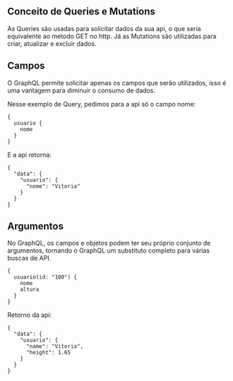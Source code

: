 ## Conceito de Queries e Mutations

As Queries são usadas para solicitar dados da sua api, o que seria equivalente ao metodo GET no http. Já as Mutations são utilizadas para criar, atualizar e excluir dados.

## Campos

O GraphQL permite solicitar apenas os campos que serão utilizados, isso é uma vantagem para diminuir o consumo de dados.

Nesse exemplo de Query, pedimos para a api só o campo nome:
```
{
  usuario {
    nome
  }
}
```

E a api retorna: 
```
{
  "data": {
    "usuario": {
      "nome": "Vitoria"
    }
  }
}
```

## Argumentos

No GraphQL, os campos e objetos podem ter seu próprio conjunto de argumentos, tornando o GraphQL um substituto completo para várias buscas de API.

```
{
  usuario(id: "100") {
    nome
    altura
  }
}
````

Retorno da api:
```
{
  "data": {
    "usuario": {
      "name": "Vitoria",
      "height": 1.65
    }
  }
}
```
